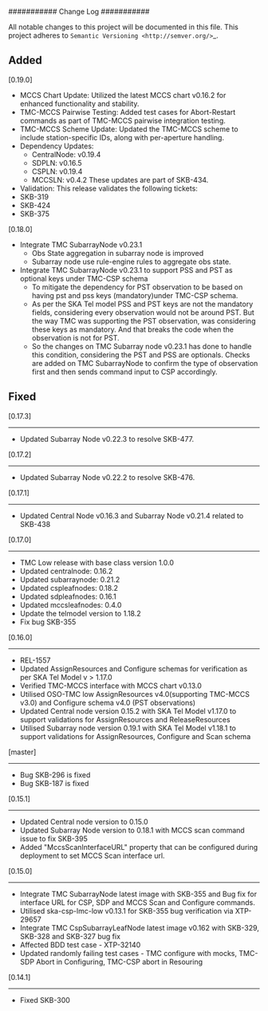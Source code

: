 ###########
Change Log
###########

All notable changes to this project will be documented in this file.
This project adheres to `Semantic Versioning <http://semver.org/>`_.

Added
-----
[0.19.0]
* MCCS Chart Update: Utilized the latest MCCS chart v0.16.2 for enhanced functionality and stability.
* TMC-MCCS Pairwise Testing: Added test cases for Abort-Restart commands as part of TMC-MCCS  pairwise integration testing.
* TMC-MCCS Scheme Update: Updated the TMC-MCCS scheme to include station-specific IDs, along with per-aperture handling.
* Dependency Updates:
  * CentralNode: v0.19.4
  * SDPLN: v0.16.5
  * CSPLN: v0.19.4
  * MCCSLN: v0.4.2
  These updates are part of SKB-434.
* Validation:
This release validates the following tickets:
* SKB-319
* SKB-424
* SKB-375

[0.18.0]
* Integrate TMC SubarrayNode v0.23.1
    * Obs State aggregation in subarray node is improved
    * Subarray node use rule-engine rules to aggregate obs state.
* Integrate TMC SubarrayNode v0.23.1 to support PSS and PST as optional keys under TMC-CSP schema
    * To mitigate the dependency for PST observation to be based on having pst and pss keys (mandatory)under TMC-CSP schema.
    * As per the SKA Tel model PSS and PST keys are not the mandatory fields, considering every observation would not be around PST.
    But the way TMC was supporting the PST observation, was considering these keys as mandatory.
    And that breaks the code when the observation is not for PST.
    * So the changes on TMC Subarray node v0.23.1 has done to handle this condition, considering the PST and PSS are optionals.
    Checks are added on TMC SubarrayNode to confirm the type of observation first and then sends command input to CSP accordingly.
    
Fixed
-----
[0.17.3]
********
* Updated Subarray Node v0.22.3 to resolve SKB-477.

[0.17.2]
********
* Updated Subarray Node v0.22.2 to resolve SKB-476.

[0.17.1]
*********
* Updated Central Node v0.16.3 and Subarray Node v0.21.4 related to SKB-438

[0.17.0]
*********
* TMC Low release with base class version 1.0.0
* Updated centralnode: 0.16.2
* Updated subarraynode: 0.21.2
* Updated cspleafnodes: 0.18.2
* Updated sdpleafnodes: 0.16.1
* Updated mccsleafnodes: 0.4.0 
* Update the telmodel version to 1.18.2
* Fix bug SKB-355

[0.16.0]
*********
* REL-1557 
* Updated AssignResources and Configure schemas for verification as per SKA Tel Model v > 1.17.0
* Verified TMC-MCCS interface with MCCS chart v0.13.0
* Utilised OSO-TMC low AssignResources v4.0(supporting TMC-MCCS v3.0) and Configure schema v4.0 (PST observations)
* Updated Central node version 0.15.2 with SKA Tel Model v1.17.0 to support validations for AssignResources and       ReleaseResources
* Utilised Subarray node version 0.19.1 with SKA Tel Model v1.18.1 to support validations for AssignResources, Configure and Scan schema

[master]
*********
* Bug SKB-296 is fixed
* Bug SKB-187 is fixed

[0.15.1]
************
* Updated Central node version to 0.15.0
* Updated Subarray Node version to 0.18.1 with MCCS scan command issue to fix SKB-395
* Added "MccsScanInterfaceURL" property that can be configured during deployment to set MCCS Scan interface url.


[0.15.0]
************
* Integrate TMC SubarrayNode latest image with SKB-355 and Bug fix 
  for interface URL for CSP, SDP and MCCS Scan and Configure commands.
* Utilised ska-csp-lmc-low v0.13.1 for SKB-355 bug verification via XTP-29657
* Integrate TMC CspSubarrayLeafNode latest image v0.162 with SKB-329, SKB-328 and SKB-327 bug fix
* Affected BDD test case - XTP-32140
* Updated randomly failing test cases - TMC configure with mocks, TMC-SDP Abort in Configuring, TMC-CSP abort in Resouring

[0.14.1]
************
* Fixed SKB-300
